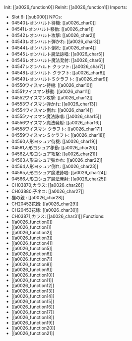 Init: [[a0026_function0]]
ReInit: [[a0026_function1]]
Imports:
- Slot 6: [[sub000]]
NPCs:
- 04540レオンハルト待機: [[a0026_char0]]
- 04541レオンハルト移動: [[a0026_char1]]
- 04542レオンハルト攻撃: [[a0026_char2]]
- 04543レオンハルト弾かれ: [[a0026_char3]]
- 04544レオンハルト倒れ: [[a0026_char4]]
- 04545レオンハルト魔法詠唱: [[a0026_char5]]
- 04546レオンハルト魔法発射: [[a0026_char6]]
- 04547レオンハルト クラフト: [[a0026_char7]]
- 04548レオンハルト クラフト: [[a0026_char8]]
- 04549レオンハルトＳクラフト: [[a0026_char9]]
- 04550ワイスマン待機: [[a0026_char10]]
- 04551ワイスマン移動: [[a0026_char11]]
- 04552ワイスマン攻撃: [[a0026_char12]]
- 04553ワイスマン弾かれ: [[a0026_char13]]
- 04554ワイスマン倒れ: [[a0026_char14]]
- 04555ワイスマン魔法詠唱: [[a0026_char15]]
- 04556ワイスマン魔法発射: [[a0026_char16]]
- 04558ワイスマン クラフト: [[a0026_char17]]
- 04559ワイスマンＳクラフト: [[a0026_char18]]
- 04560人形ヨシュア待機: [[a0026_char19]]
- 04561人形ヨシュア移動: [[a0026_char20]]
- 04562人形ヨシュア攻撃: [[a0026_char21]]
- 04563人形ヨシュア弾かれ: [[a0026_char22]]
- 04564人形ヨシュア倒れ: [[a0026_char23]]
- 04565人形ヨシュア魔法詠唱: [[a0026_char24]]
- 04566人形ヨシュア魔法発射: [[a0026_char25]]
- CH03870;カラス: [[a0026_char26]]
- CH03880;子ネコ: [[a0026_char27]]
- 猫の親 : [[a0026_char28]]
- CH20452花婿: [[a0026_char29]]
- CH20453花嫁: [[a0026_char30]]
- CH03871;カラス: [[a0026_char31]]
Functions:
- [[a0026_function0]]
- [[a0026_function1]]
- [[a0026_function2]]
- [[a0026_function3]]
- [[a0026_function4]]
- [[a0026_function5]]
- [[a0026_function6]]
- [[a0026_function7]]
- [[a0026_function8]]
- [[a0026_function9]]
- [[a0026_function10]]
- [[a0026_function11]]
- [[a0026_function12]]
- [[a0026_function13]]
- [[a0026_function14]]
- [[a0026_function15]]
- [[a0026_function16]]
- [[a0026_function17]]
- [[a0026_function18]]
- [[a0026_function19]]
- [[a0026_function20]]
- [[a0026_function21]]
